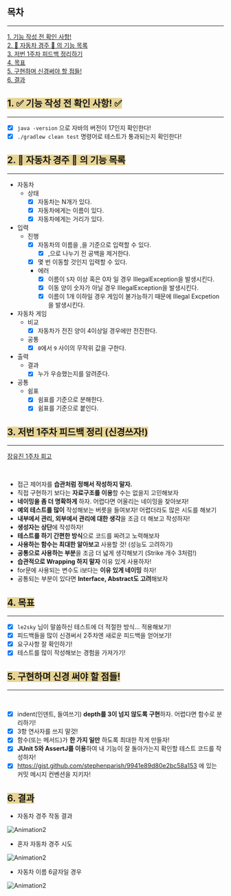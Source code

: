 ## 목차

------

[1. 기능 작성 전 확인 사항!](#span-stylebackground-colore8d5951--기능-작성-전-확인-사항-) <br>
[2. 🚗 자동차 경주 🚗 의 기능 목록](#span-stylebackground-colore8d5952--자동차-경주--의-기능-목록) <br>
[3. 저번 1주차 피드백 정리하기](#span-stylebackground-colore8d5953-저번-1주차-피드백-정리-신경쓰자) <br>
[4. 목표](#span-stylebackground-colore8d595-4-목표) <br>
[5. 구현하며 신경써야 할 점들!](#span-stylebackground-colore8d595-5-구현하며-신경-써야-할-점들) <br>
[6. 결과](#span-stylebackground-colore8d595-6-결과)

## <span style="background-color:#E8D595">**1. ✅ 기능 작성 전 확인 사항! ✅**

---

- [x] `java -version` 으로 자바의 버전이 17인지 확인한다!
- [x] `./gradlew clean test` 명령어로 테스트가 통과되는지 확인한다!

## <span style="background-color:#E8D595">**2. 🚗 자동차 경주 🚗 의 기능 목록**

---

- 자동차
    - 상태
        - [x] 자동차는 N개가 있다.
        - [x] 자동차에게는 이름이 있다.
        - [x] 자동차에게는 거리가 있다.
- 입력
    - 진행
        - [x] 자동차의 이름을 ,을 기준으로 입력할 수 있다.
            - [x] ,으로 나누기 전 공백을 제거한다.
        - [x] 몇 번 이동할 것인지 입력할 수 있다.
        - 에러
            - [x] 이름이 `5`자 이상 혹은 0자 일 경우 IllegalException을 발생시킨다.
            - [x] 이동 양이 숫자가 아닐 경우 IllegalException을 발생시킨다.
            - [x] 이름이 1개 이하일 경우 게임이 불가능하기 때문에 Illegal Excpetion을 발생시킨다.
- 자동차 게임
    - 비교
        - [x] 자동차가 전진 양이 4이상일 경우에만 전진한다.
    - 공통
        - [x] `0`에서 `9` 사이의 무작위 값을 구한다.
- 출력
    - 결과
        - [x] 누가 우승했는지를 알려준다.
- 공통
    - 쉼표
        - [x] 쉼표를 기준으로 분해한다.
        - [x] 쉼표를 기준으로 붙인다.

## <span style="background-color:#E8D595">**3. 저번 1주차 피드백 정리 (신경쓰자!)**

---

[장유진 1주차 회고](https://velog.io/@nellroll/%EC%9A%B0%EC%95%84%ED%95%9C-%ED%85%8C%ED%81%AC-%EC%BD%94%EC%8A%A4-6%EA%B8%B0-%ED%94%84%EB%A6%AC%EC%BD%94%EC%8A%A4-1%EC%A3%BC%EC%B0%A8-%ED%9A%8C%EA%B3%A0)

<br>

- 접근 제어자를 **습관처럼 정해서 작성하지 말자.**
- 직접 구현하기 보다는 **자료구조를 이용**할 수는 없을지 고민해보자
- **네이밍을 좀 더 명확하게** 하자. 어렵다면 어울리는 네이밍을 찾아보자!
- **예외 테스트를 많이** 작성해보는 버릇을 들여보자! 어렵더라도 많은 시도를 해보기
- **내부에서 관리, 외부에서 관리에 대한 생각**을 조금 더 해보고 작성하자!
- **생성자는 상단**에 작성하자!
- **테스트를 하기 간편한 방식**으로 코드를 짜려고 노력해보자
- **사용하는 함수는 최대한 알아보고** 사용할 것! (성능도 고려하기)
- **공통으로 사용하는 부분**을 조금 더 넓게 생각해보기 (Strike 개수 3처럼!)
- **습관적으로 Wrapping 하지 말자** 이유 있게 사용하자!
- for문에 사용되는 변수도 i보다는 **이유 있게 네이밍** 하자!
- 공통되는 부분이 있다면 **Interface, Abstract도 고려**해보자

## <span style="background-color:#E8D595"> **4. 목표**

---

- [x] `le2sky` 님이 말씀하신 테스트에 더 적절한 방식... 적용해보기!
- [x] 피드백들을 많이 신경써서 2주차엔 새로운 피드백을 얻어보기!
- [x] 요구사항 잘 확인하기!
- [x] 테스트를 많이 작성해보는 경험을 가져가기!

## <span style="background-color:#E8D595"> **5. 구현하며 신경 써야 할 점들!**

---
<br>

- [x] indent(인덴트, 들여쓰기) **depth를 3이 넘지 않도록 구현**하자. 어렵다면 함수로 분리하기!
- [x] 3항 연사자를 쓰지 말것!
- [x] 함수(또는 메서드)가 **한 가지 일만** 하도록 최대한 작게 만들자!
- [x] **JUnit 5와 AssertJ를 이용**하여 내 기능이 잘 돌아가는지 확인할 테스트 코드를 작성하자!
- [x] https://gist.github.com/stephenparish/9941e89d80e2bc58a153 에 있는 커밋 메시지 컨벤션을 지키자!

## <span style="background-color:#E8D595"> **6. 결과**

- 자동차 경주 작동 결과

![Animation2](https://github.com/woowacourse-precourse/java-racingcar-6/assets/105053478/56539588-070e-4a32-93ce-4b1ee5406199)

- 혼자 자동차 경주 시도

![Animation2](https://github.com/woowacourse-precourse/java-racingcar-6/assets/105053478/30cdcab2-5dcd-49a4-8b5f-c4147f98d276)

- 자동차 이름 6글자일 경우

![Animation2](https://github.com/woowacourse-precourse/java-racingcar-6/assets/105053478/1efcad35-f4ad-473a-94a4-b05622c7e206)
